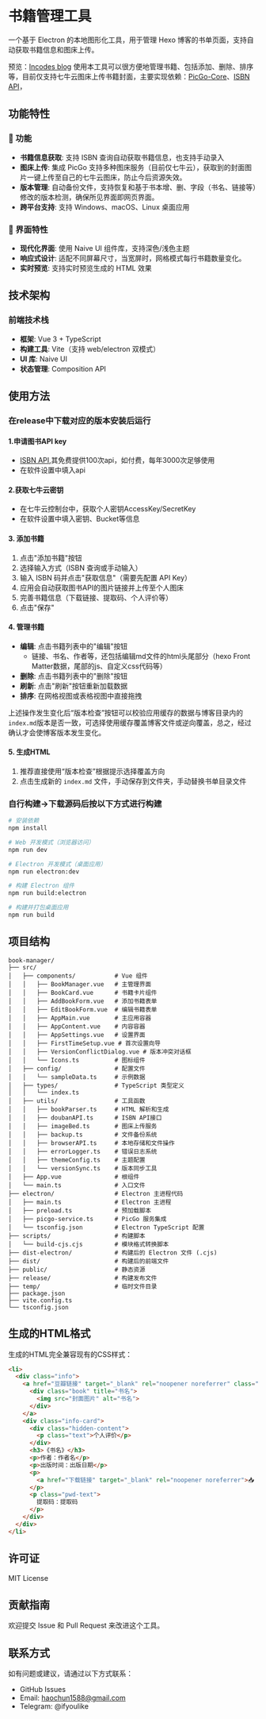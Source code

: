 # 书籍管理工具

一个基于 Electron 的本地图形化工具，用于管理 Hexo 博客的书单页面，支持自动获取书籍信息和图床上传。

预览：[Incodes blog](https://inkcodes.com/books/)
使用本工具可以很方便地管理书籍、包括添加、删除、排序等，目前仅支持七牛云图床上传书籍封面，主要实现依赖：[PicGo-Core](https://github.com/PicGo/PicGo-Core)、[ISBN API](https://market.isbn.work/#/home)，
## 功能特性

### 🚀 功能
- **书籍信息获取**: 支持 ISBN 查询自动获取书籍信息，也支持手动录入
- **图床上传**: 集成 PicGo 支持多种图床服务（目前仅七牛云），获取到的封面图片一键上传至自己的七牛云图床，防止今后资源失效。
- **版本管理**: 自动备份文件，支持恢复和基于书本增、删、字段（书名、链接等）修改的版本检测，确保所见界面即网页界面。
- **跨平台支持**: 支持 Windows、macOS、Linux 桌面应用

### 🎨 界面特性
- **现代化界面**: 使用 Naive UI 组件库，支持深色/浅色主题
- **响应式设计**: 适配不同屏幕尺寸，当宽屏时，网格模式每行书籍数量变化。
- **实时预览**: 支持实时预览生成的 HTML 效果

## 技术架构

### 前端技术栈
- **框架**: Vue 3 + TypeScript
- **构建工具**: Vite（支持 web/electron 双模式）
- **UI 库**: Naive UI
- **状态管理**: Composition API

## 使用方法

### 在release中下载对应的版本安装后运行
#### 1.申请图书API key
- [ISBN API](https://market.isbn.work/#/home),其免费提供100次api，如付费，每年3000次足够使用
- 在软件设置中填入api

#### 2.获取七牛云密钥
- 在七牛云控制台中，获取个人密钥AccessKey/SecretKey
- 在软件设置中填入密钥、Bucket等信息
  
#### 3. 添加书籍
1. 点击"添加书籍"按钮
2. 选择输入方式（ISBN 查询或手动输入）
3. 输入 ISBN 码并点击"获取信息"（需要先配置 API Key）
4. 应用会自动获取图书API的图片链接并上传至个人图床
5. 完善书籍信息（下载链接、提取码、个人评价等）
6. 点击"保存"

#### 4. 管理书籍
- **编辑**: 点击书籍列表中的"编辑"按钮
  - 链接、书名、作者等，还包括编辑md文件的html头尾部分（hexo Front Matter数据，尾部的js、自定义css代码等）
- **删除**: 点击书籍列表中的"删除"按钮
- **刷新**: 点击"刷新"按钮重新加载数据
- **排序**: 在网格视图或表格视图中直接拖拽

上述操作发生变化后“版本检查”按钮可以校验应用缓存的数据与博客目录内的`index.md`版本是否一致，可选择使用缓存覆盖博客文件或逆向覆盖，总之，经过确认才会使博客版本发生变化。

#### 5. 生成HTML
1. 推荐直接使用“版本检查”根据提示选择覆盖方向
2. 点击生成新的 `index.md` 文件，手动保存到文件夹，手动替换书单目录文件

### 自行构建→下载源码后按以下方式进行构建
```bash
# 安装依赖
npm install

# Web 开发模式（浏览器访问）
npm run dev

# Electron 开发模式（桌面应用）
npm run electron:dev

# 构建 Electron 组件
npm run build:electron

# 构建并打包桌面应用
npm run build

```


## 项目结构

```
book-manager/
├── src/
│   ├── components/           # Vue 组件
│   │   ├── BookManager.vue   # 主管理界面
│   │   ├── BookCard.vue      # 书籍卡片组件
│   │   ├── AddBookForm.vue   # 添加书籍表单
│   │   ├── EditBookForm.vue  # 编辑书籍表单
│   │   ├── AppMain.vue       # 主应用容器
│   │   ├── AppContent.vue    # 内容容器
│   │   ├── AppSettings.vue   # 设置界面
│   │   ├── FirstTimeSetup.vue # 首次设置向导
│   │   ├── VersionConflictDialog.vue # 版本冲突对话框
│   │   └── Icons.ts          # 图标组件
│   ├── config/               # 配置文件
│   │   └── sampleData.ts     # 示例数据
│   ├── types/                # TypeScript 类型定义
│   │   └── index.ts
│   ├── utils/                # 工具函数
│   │   ├── bookParser.ts     # HTML 解析和生成
│   │   ├── doubanAPI.ts      # ISBN API接口
│   │   ├── imageBed.ts       # 图床上传服务
│   │   ├── backup.ts         # 文件备份系统
│   │   ├── browserAPI.ts     # 本地存储和文件操作
│   │   ├── errorLogger.ts    # 错误日志系统
│   │   ├── themeConfig.ts    # 主题配置
│   │   └── versionSync.ts    # 版本同步工具
│   ├── App.vue               # 根组件
│   └── main.ts               # 入口文件
├── electron/                 # Electron 主进程代码
│   ├── main.ts               # Electron 主进程
│   ├── preload.ts            # 预加载脚本
│   ├── picgo-service.ts      # PicGo 服务集成
│   └── tsconfig.json         # Electron TypeScript 配置
├── scripts/                  # 构建脚本
│   └── build-cjs.cjs         # 模块格式转换脚本
├── dist-electron/            # 构建后的 Electron 文件 (.cjs)
├── dist/                     # 构建后的前端文件
├── public/                   # 静态资源
├── release/                  # 构建发布文件
├── temp/                     # 临时文件目录
├── package.json
├── vite.config.ts
└── tsconfig.json
```


## 生成的HTML格式

生成的HTML完全兼容现有的CSS样式：

```html
<li>
  <div class="info">
    <a href="豆瓣链接" target="_blank" rel="noopener noreferrer" class="book-container">
      <div class="book" title="书名">
        <img src="封面图片" alt="书名">
      </div>
    </a>
    <div class="info-card">
      <div class="hidden-content">
        <p class="text">个人评价</p>
      </div>
      <h3>《书名》</h3>
      <p>作者：作者名</p>
      <p>出版时间：出版日期</p>
      <p>
        <a href="下载链接" target="_blank" rel="noopener noreferrer">📥 下载</a>
      </p>
      <p class="pwd-text">
        提取码：提取码
      </p>
    </div>
  </div>
</li>
```

## 许可证

MIT License

## 贡献指南

欢迎提交 Issue 和 Pull Request 来改进这个工具。

## 联系方式

如有问题或建议，请通过以下方式联系：
- GitHub Issues
- Email: haochun1588@gmail.com
- Telegram: @ifyoulike